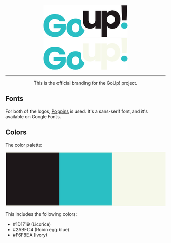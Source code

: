 <div align="center">
    <img src="Logo-Text/Light/logo-text-light.png#gh-light-mode-only" height="100">
    <img src="Logo-Text/Dark/logo-text-dark.png#gh-dark-mode-only" height="100">
    <hr />
    <p>This is the official branding for the GoUp! project.</p>
</div>

## Fonts

For both of the logos, [Poppins](https://fonts.google.com/specimen/Poppins) is used. It's a sans-serif font, and it's available on Google Fonts.

## Colors

The color palette:

![Color Palette](Palette.png)

This includes the following colors:

- #1D1719 (Licorice)
- #2ABFC4 (Robin egg blue)
- #F6F8EA (Ivory)

